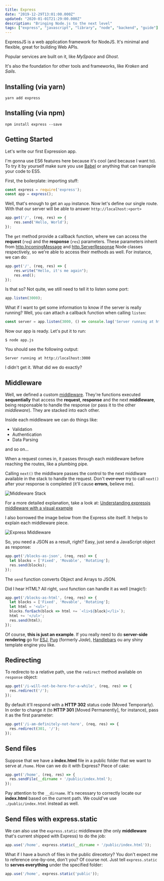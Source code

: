 ```yaml
---
title: Express
date: "2019-12-29T13:01:00.000Z"
updated: "2020-01-01T21:29:00.000Z"
description: "Bringing Node.js to the next level"
tags: ["express", "javascript", "library", "node", "backend", "guide"]
---
```


ExpressJS is a web application framework for NodeJS. It's minimal and flexible, great for building Web APIs.

Popular services are built on it, like *MySpace* and *Ghost*.

It's also the foundation for other tools and frameworks, like *Kraken* and *Sails*.

## Installing (via yarn)

`yarn add express`


## Installing (via npm)

`npm install express --save`

## Getting Started

Let's write our first Expression app.

I'm gonna use ES6 features here because it's cool (and because I want to). To try it by yourself make sure you use [Babel](https://babeljs.io/) or anything that can transpile your code to ES5.

First, the boilerplate: importing stuff:

```javascript
const express = require('express');
const app = express();
```

Well, that's enough to get an `app` instance. Now let's define our single route. With that our server will be able to answer `http://localhost:<port>`

```javascript
app.get('/', (req, res) => { 
    res.send('Hello, World');
});
```

The `get` method provide a callback function, where we can access the **request** (`req`) and the **response** (`res`) parameters. These parameters inherit from [http.IncomingMessage](https://nodejs.org/api/http.html#http_class_http_incomingmessage) and [http.ServerResponse](https://nodejs.org/api/http.html#http_class_http_serverresponse) Node classes respectively, so we're able to access their methods as well. For instance, we can do:

```javascript
app.get('/', (req, res) => {
    res.write("Hello, it's me again");
    res.end();
});
```

Is that so? Not quite, we still need to tell it to listen some port:

```javascript
app.listen(3000);
```

What if I want to get some information to know if the server is really running? Well, you can attach a callback function when calling `listen`:

```javascript
const server = app.listen(3000, () => console.log('Server running at http://localhost:' + server.address().port));
```

Now our app is ready. Let's put it to run:

`$ node app.js`

You should see the following output:

`Server running at http://localhost:3000`

I didn't get it. What did we do exactly?

## Middleware

Well, we defined a custom [middleware](https://expressjs.com/en/guide/writing-middleware.html). They're functions executed **sequentially** that access the **request**, **response** and the next **middleware**, being responsable to handle the response (or pass it to the other *middleware*). They are stacked into each other.

Inside each middleware we can do things like:

- Validation
- Authentication
- Data Parsing

and so on...

When a request comes in, it passes through each middleware before reaching the routes, like a plumbing pipe.

Calling `next()` the middlware passes the control to the next middlware available in the stack to handle the request. Don't ~~ever ever~~ try to call `next()` after your response is completed (it'll cause **errors**, believe me).

![Middleware Stack](./middleware-stack.png)

For a more detailed explanation, take a look at: [Understanding expressjs middleware with a visual example](https://javascript.tutorialhorizon.com/2014/09/19/understanding-expressjs-middleware-with-a-visual-example/)

I also borrowed the image below from the Express site itself. It helps to explain each middleware piece.

![Express Middleware](./express-middleware-stack.png)

So, you need a JSON as a result, right? Easy, just send a JavaScript object as response:

```javascript
app.get('/blocks-as-json', (req, res) => {
  let blocks = ['Fixed', 'Movable', 'Rotating'];
  res.send(blocks);
});
```

The `send` function converts Object and Arrays to JSON.

Did I hear HTML? All right, `send` function can handle it as well (magic!):

```javascript
app.get('/blocks-as-html', (req, res) => {
  let blocks = ['Fixed', 'Movable', 'Rotating'];
  let html = '<ul>';
  blocks.forEach(block => html += `<li>${block}</li>`);
  html += '</ul>';
  res.send(html);
});
```

Of course, **this is just an example**. If you really need to do **server-side rendering** go for [ESJ](http://www.embeddedjs.com/), [Pug](https://pugjs.org/api/getting-started.html) (formerly *Jade*), [Handlebars](http://handlebarsjs.com/) ou any shiny template engine you like.

## Redirecting

To redirecto to a relative path, use the `redirect` method available on `response` object:

```javascript
app.get('/i-will-not-be-here-for-a-while', (req, res) => {
  res.redirect('/');
});
```

By default it'll respond with a **HTTP 302** status code (Moved Temporarly). In order to change it (to **HTTP 301** [Moved Permanently], for instance), pass it as the first parameter:

```javascript
app.get('/i-am-definitely-not-here', (req, res) => {
  res.redirect(301, '/');
});
```

## Send files

Suppose that we have a **index.html** file in a public folder that we want to serve at `/home`. How can we do it with Express? Piece of cake:

```javascript
app.get('/home', (req, res) => {
  res.sendFile(__dirname + '/public/index.html');
});
```

Pay attention to the `__dirname`. It's necessary to correctly locate our **index.html** based on the current path. We could've use `./public/index.html` instead as well.

## Send files with express.static

We can also use the `express.static` middleware (the only **middleware** that's current shipped with Express) to do the job:

```javascript
app.use('/home', express.static(__dirname + '/public/index.html'));
```

What if I have a bunch of files in the public direcetory? You don't expect me to reference one-by-one, don't you?
Of course not. Just tell `express.static` to **serves everything** under the specified folder:

```javascript
app.use('/home', express.static('public'));
```
